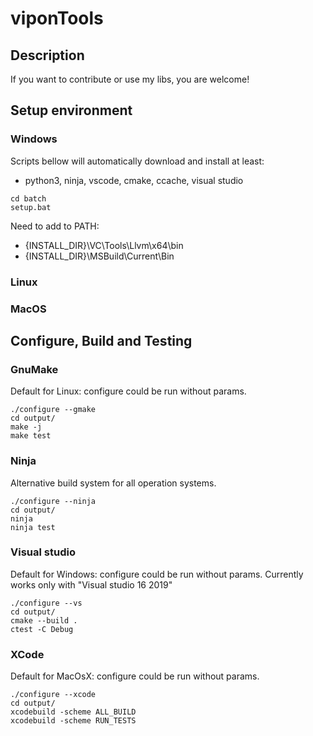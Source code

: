 # viponTools

## Description

If you want to contribute or use my libs, you are welcome!

## Setup environment

### Windows
Scripts bellow will automatically download and install at least:
* python3, ninja, vscode, cmake, ccache, visual studio
```
cd batch
setup.bat
```

Need to add to PATH:
* {INSTALL_DIR}\VC\Tools\Llvm\x64\bin
* {INSTALL_DIR}\MSBuild\Current\Bin

### Linux
### MacOS

## Configure, Build and Testing
### GnuMake
Default for Linux: configure could be run without params.
```
./configure --gmake
cd output/
make -j
make test
```

### Ninja
Alternative build system for all operation systems.
```
./configure --ninja
cd output/
ninja
ninja test
```

### Visual studio
Default for Windows: configure could be run without params.
Currently works only with "Visual studio 16 2019"
```
./configure --vs
cd output/
cmake --build .
ctest -C Debug
```

### XCode
Default for MacOsX: configure could be run without params.
```
./configure --xcode
cd output/
xcodebuild -scheme ALL_BUILD
xcodebuild -scheme RUN_TESTS
```

